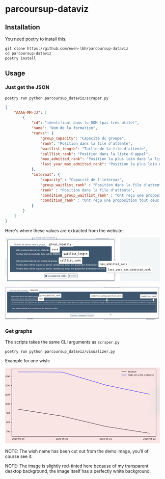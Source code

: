 # parcoursup-dataviz

## Installation

You need [poetry](https://python-poetry.org) to install this.

```sh-session
git clone https://github.com/ewen-lbh/parcoursup-dataviz
cd parcoursup-dataviz
poetry install
```

## Usage

### Just get the JSON

```sh-session
poetry run python parcoursup_dataviz/scraper.py
```

```json
{
    "AAAA-MM-JJ": [
        {
            "id": "identifiant dans le DOM (pas très utile)",
            "name": "Nom de la formation",
            "ranks": {
                "group_capacity": "Capacité du groupe",
                "rank": "Position dans la file d'attente",
                "waitlist_length": "Taille de la file d'attente",
                "calllist_rank": "Position dans la liste d'appel",
                "max_admitted_rank": "Position la plus loin dans la liste d'appel à avoir été acceptée cette année",
                "last_year_max_admitted_rank": "Position la plus loin dans la liste d'appel à avoir été acceptée en 2019",
            },
            "internat": {
                "capacity" : "Capacité de l'internat",
                "group_waitlist_rank" : "Position dans la file d'attente du groupe",
                "rank" : "Position dans la file d'attente",
                "condition_group_waitlist_rank" : "Ont reçu une proposition tout ceux qui était positionnés avant où à cette position dans la file d'attente du groupe (ET voir condition_rank)",
                "condition_rank" : "Ont reçu une proposition tout ceux qui était positionnés avant où à cette position dans la file d'attente (ET voir condition_group_waitlist_rank)",
            }
        }
    ]
}
```

Here's where these values are extracted from the website:

![parcoursup interface for ranks with labels showing the corresponding JSON keys](ranks-properties-explanation.png)

![parcoursup interface for boarding school ranks with labels showing the corresponding JSON keys](internat-properties-explanation.png)


### Get graphs

The scripts takes the same CLI arguments as `scraper.py`

```sh-session
poetry run python parcoursup_dataviz/visualizer.py
```

Example for one wish:

![One graph plotting waitlist position & length over time for a wish](./demo-graph.png)

NOTE: The wish name has been cut out from the demo image, you'll of course see it.

NOTE: The image is slightly red-tinted here because of my transparent desktop background, the image itself has a perfectly white background.
